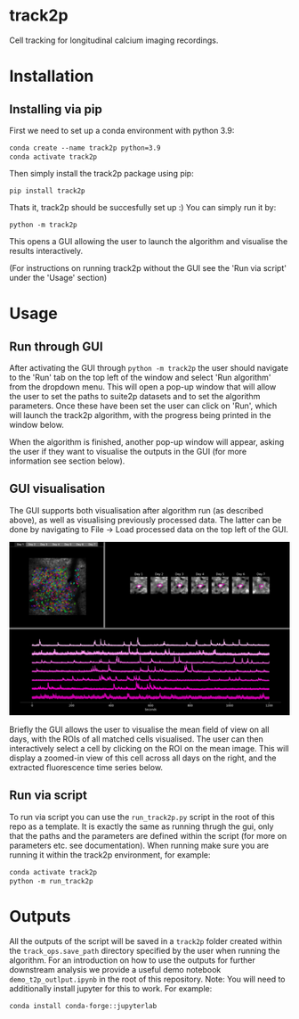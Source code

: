 # track2p
Cell tracking for longitudinal calcium imaging recordings.

# Installation

## Installing via pip

First we need to set up a conda environment with python 3.9:

```
conda create --name track2p python=3.9
conda activate track2p
```

Then simply install the track2p package using pip:

```
pip install track2p
```

Thats it, track2p should be succesfully set up :)
You can simply run it by:

```
python -m track2p
```

This opens a GUI allowing the user to launch the algorithm and visualise the results interactively.

(For instructions on running track2p without the GUI see the 'Run via script' under the 'Usage' section)

# Usage

## Run through GUI

After activating the GUI through `python -m track2p` the user should navigate to the 'Run' tab on the top left of the window and select 'Run algorithm' from the dropdown menu. This will open a pop-up window that will allow the user to set the paths to suite2p datasets and to set the algorithm parameters. Once these have been set the user can click on 'Run', which will launch the track2p algorithm, with the progress being printed in the window below.

When the algorithm is finished, another pop-up window will appear, asking the user if they want to visualise the outputs in the GUI (for more information see section below).

## GUI visualisation


The GUI supports both visualisation after algorithm run (as described above), as well as visualising previously processed data. The latter can be done by navigating to File -> Load processed data on the top left of the GUI.


![gui_mainwindow.png](docs/media/plots/gui_mainwindow.png)

Briefly the GUI allows the user to visualise the mean field of view on all days, with the ROIs of all matched cells visualised. The user can then interactively select a cell by clicking on the ROI on the mean image. This will display a zoomed-in view of this cell across all days on the right, and the extracted fluorescence time series below.

## Run via script

To run via script you can use the `run_track2p.py` script in the root of this repo as a template. It is exactly the same as running thrugh the gui, only that the paths and the parameters are defined within the script (for more on parameters etc. see documentation). When running make sure you are running it within the track2p environment, for example:

```
conda activate track2p
python -m run_track2p
```

# Outputs

All the outputs of the script will be saved in a `track2p` folder created within the `track_ops.save_path` directory specified by the user when running the algorithm. For an introduction on how to use the outputs for further downstream analysis we provide a useful demo notebook `demo_t2p_outlput.ipynb` in the root of this repository. Note: You will need to additionally install jupyter for this to work. For example:

```
conda install conda-forge::jupyterlab
```


